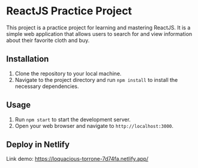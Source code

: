 # ReactJS Practice Project

This project is a practice project for learning and mastering ReactJS. It is a simple web application that allows users to search for and view information about their favorite cloth and buy.

## Installation

1. Clone the repository to your local machine.
2. Navigate to the project directory and run `npm install` to install the necessary dependencies.

## Usage

1. Run `npm start` to start the development server.
2. Open your web browser and navigate to `http://localhost:3000`.
## Deploy in Netlify 
Link demo: https://loquacious-torrone-7d74fa.netlify.app/
